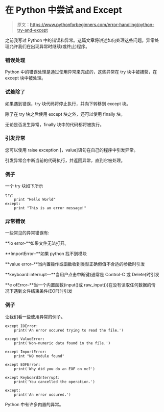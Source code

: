# 在 Python 中尝试 and Except

> 原文：<https://www.pythonforbeginners.com/error-handling/python-try-and-except>

之前我写过 Python 中的错误和异常。这篇文章将讲述如何处理这些问题。异常处理允许我们在出现异常时继续(或终止)程序。

### 错误处理

Python 中的错误处理是通过使用异常来完成的，这些异常在 try 块中被捕获，在 except 块中被处理。

### 试着除了

如果遇到错误，try 块代码将停止执行，并向下转移到 except 块。

除了在 try 块之后使用 except 块之外，还可以使用 finally 块。

无论是否发生异常，finally 块中的代码都将被执行。

### 引发异常

您可以使用 raise exception [，value]语句在自己的程序中引发异常。

引发异常会中断当前的代码执行，并返回异常，直到它被处理。

### 例子

一个 try 块如下所示

```
try:
    print "Hello World"
except:
    print "This is an error message!"

```

### 异常错误

一些常见的异常错误有:

**io error-**如果文件无法打开。

**ImportError–**如果 python 找不到模块

**value error–**当内置操作或函数收到类型正确但值不合适的参数时引发

**keyboard interrupt—**当用户点击中断键(通常是 Control-C 或 Delete)时引发

**e ofError–**当一个内置函数(input()或 raw_input())在没有读取任何数据的情况下遇到文件结束条件(EOF)时引发

### 例子

让我们看一些使用异常的例子。

```
except IOError:
    print('An error occured trying to read the file.')

except ValueError:
    print('Non-numeric data found in the file.')

except ImportError:
    print "NO module found"

except EOFError:
    print('Why did you do an EOF on me?')

except KeyboardInterrupt:
    print('You cancelled the operation.')

except:
    print('An error occured.')

```

Python 中有许多内置的异常。